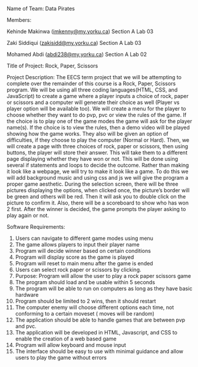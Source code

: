 Name of Team: Data Pirates

Members: 

Kehinde Makinwa (imkenny@my.yorku.ca)  Section A Lab 03   

Zaki Siddiqui (zakisidd@my.yorku.ca) Section A Lab 03 

Mohamed Abdi (abdi238@my.yorku.ca) Section A  Lab 02

Title of Project: Rock, Paper, Scissors 

Project Description: 
The EECS term project that we will be attempting to complete over the remainder of this course is a Rock, Paper, Scissors program. We will be using all three coding languages(HTML, CSS, and JavaScript) to create a game where a player inputs a choice of rock, paper or scissors and a computer will generate their choice as well (Player vs player option will be available too). We will create a menu for the player to choose whether they want to do pvp, pvc or view the rules of the game. If the choice is to play one of the game modes the game will ask for the player name(s). If the choice is to view the rules, then a demo video will be played showing how the game works. They also will be given an option of difficulties, if they choose to play the computer (Normal or Hard). Then, we will create a page with three choices of rock, paper or scissors, then using buttons, the player will store their answer. This will take them to a different page displaying whether they have won or not. This will be done using several if statements and loops to decide the outcome. Rather than making it look like a webpage, we will try to make it look like a game. To do this we will add background music and using css and js we will give the program a proper game aesthetic. During the selection screen, there will be three pictures displaying the options, when clicked once, the picture’s border will be green and others will be red. Then it will ask you to double click on the picture to confirm it. Also, there will be a scoreboard to show who has won 2 first. After the winner is decided, the game prompts the player asking to play again or not. 

Software Requirements:

1. Users can navigate to different game modes using menu
2. The game allows players to input their player name
3. Program will decide winner based on certain conditions
4. Program will display score as the game is played
5. Program will reset to main menu after the game is ended
6. Users can select rock paper or scissors by clicking.
7. Purpose: Program will allow the user to play a rock paper scissors game
8. The program should load and be usable within 5 seconds
9. The program will be able to run on computers as long as they have basic hardware
10. Program should be limited to 2 wins, then it should restart
11. The computer enemy will choose different options each time, not conforming to a certain moveset ( moves will be random)
12. The application should be able to handle games that are between pvp and pvc.
13. The application will be developed in HTML, Javascript, and CSS to enable the creation of a web based game
14. Program will allow keyboard and mouse input
15. The interface should be easy to use with minimal guidance and allow users to play the game without errors

